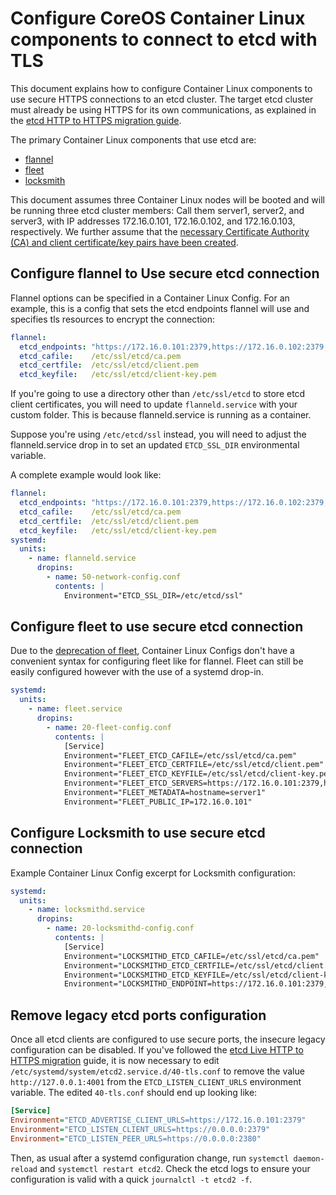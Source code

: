 # Configure CoreOS Container Linux components to connect to etcd with TLS

This document explains how to configure Container Linux components to use secure HTTPS connections to an etcd cluster. The target etcd cluster must already be using HTTPS for its own communications, as explained in the [etcd HTTP to HTTPS migration guide][etcd-live-http-https].

The primary Container Linux components that use etcd are:

* [flannel][flannel]
* [fleet][fleet]
* [locksmith][locksmith]

This document assumes three Container Linux nodes will be booted and will be running three etcd cluster members: Call them server1, server2, and server3, with IP addresses 172.16.0.101, 172.16.0.102, and 172.16.0.103, respectively. We further assume that the [necessary Certificate Authority (CA) and client certificate/key pairs have been created][self-signed-ca].

## Configure flannel to Use secure etcd connection

Flannel options can be specified in a Container Linux Config. For an example, this is a config that sets the etcd endpoints flannel will use and specifies tls resources to encrypt the connection:

```yaml
flannel:
  etcd_endpoints: "https://172.16.0.101:2379,https://172.16.0.102:2379,https://172.16.0.103:2379"
  etcd_cafile:    /etc/ssl/etcd/ca.pem
  etcd_certfile:  /etc/ssl/etcd/client.pem
  etcd_keyfile:   /etc/ssl/etcd/client-key.pem
```

If you're going to use a directory other than `/etc/ssl/etcd` to store etcd client certificates, you will need to update `flanneld.service` with your custom folder.  This is because flanneld.service is running as a container.

Suppose you're using `/etc/etcd/ssl` instead, you will need to adjust the flanneld.service drop in to set an updated `ETCD_SSL_DIR` environmental variable.
 
A complete example would look like:

```yaml
flannel:
  etcd_endpoints: "https://172.16.0.101:2379,https://172.16.0.102:2379,https://172.16.0.103:2379"
  etcd_cafile:    /etc/ssl/etcd/ca.pem
  etcd_certfile:  /etc/ssl/etcd/client.pem
  etcd_keyfile:   /etc/ssl/etcd/client-key.pem
systemd:
  units:
    - name: flanneld.service
      dropins:
        - name: 50-network-config.conf
          contents: |
            Environment="ETCD_SSL_DIR=/etc/etcd/ssl"
```

## Configure fleet to use secure etcd connection

Due to the [deprecation of fleet][fleet-deprecation], Container Linux Configs don't have a convenient syntax for configuring fleet like for flannel. Fleet can still be easily configured however with the use of a systemd drop-in.

```yaml
systemd:
  units:
    - name: fleet.service
      dropins:
        - name: 20-fleet-config.conf
          contents: |
            [Service]
            Environment="FLEET_ETCD_CAFILE=/etc/ssl/etcd/ca.pem"
            Environment="FLEET_ETCD_CERTFILE=/etc/ssl/etcd/client.pem"
            Environment="FLEET_ETCD_KEYFILE=/etc/ssl/etcd/client-key.pem"
            Environment="FLEET_ETCD_SERVERS=https://172.16.0.101:2379,https://172.16.0.102:2379,https://172.16.0.103:2379"
            Environment="FLEET_METADATA=hostname=server1"
            Environment="FLEET_PUBLIC_IP=172.16.0.101"
```

## Configure Locksmith to use secure etcd connection

Example Container Linux Config excerpt for Locksmith configuration:

```yaml
systemd:
  units:
    - name: locksmithd.service
      dropins:
        - name: 20-locksmithd-config.conf
          contents: |
            [Service]
            Environment="LOCKSMITHD_ETCD_CAFILE=/etc/ssl/etcd/ca.pem"
            Environment="LOCKSMITHD_ETCD_CERTFILE=/etc/ssl/etcd/client.pem"
            Environment="LOCKSMITHD_ETCD_KEYFILE=/etc/ssl/etcd/client-key.pem"
            Environment="LOCKSMITHD_ENDPOINT=https://172.16.0.101:2379,https://172.16.0.102:2379,https://172.16.0.103:2379"
```

## Remove legacy etcd ports configuration

Once all etcd clients are configured to use secure ports, the insecure legacy configuration can be disabled. If you've followed the [etcd Live HTTP to HTTPS migration][etcd-live-http-https] guide, it is now necessary to edit `/etc/systemd/system/etcd2.service.d/40-tls.conf` to remove the value `http://127.0.0.1:4001` from the `ETCD_LISTEN_CLIENT_URLS` environment variable. The edited `40-tls.conf` should end up looking like:

```ini
[Service]
Environment="ETCD_ADVERTISE_CLIENT_URLS=https://172.16.0.101:2379"
Environment="ETCD_LISTEN_CLIENT_URLS=https://0.0.0.0:2379"
Environment="ETCD_LISTEN_PEER_URLS=https://0.0.0.0:2380"
```

Then, as usual after a systemd configuration change, run `systemctl daemon-reload` and `systemctl restart etcd2`. Check the etcd logs to ensure your configuration is valid with a quick `journalctl -t etcd2 -f`.

[drop-ins]: ../os/using-systemd-drop-in-units.md
[self-signed-ca]: ../os/generate-self-signed-certificates.md
[locksmith]: https://github.com/coreos/locksmith
[flannel]: https://github.com/coreos/flannel
[fleet]: https://github.com/coreos/fleet
[systemd-environments]: ../os/using-environment-variables-in-systemd-units.md
[etcd-live-http-https]: etcd-live-http-to-https-migration.md
[fleet-deprecation]: https://coreos.com/blog/migrating-from-fleet-to-kubernetes.html
